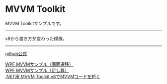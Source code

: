 # MVVM Toolkit

MVVM Toolkitサンプルです。  

---

v8から書き方が変わった模様。  

---

[github公式](https://github.com/CommunityToolkit/dotnet)  

[WPF MVVMサンプル（画面遷移）](https://zenn.dev/apterygiformes/articles/5c6ccbae6c3939)  
[WPF MVVMサンプル（足し算）](https://zenn.dev/apterygiformes/articles/79a7c9e7e15106)  
[.NET用 MVVM Toolkit v8でMVVMコードを短く](https://qiita.com/hqf00342/items/d12bb669d1ac6fed6ab6)  
